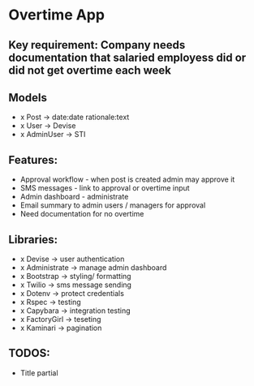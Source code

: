 # Overtime App

## Key requirement: Company needs documentation that salaried employess did or did not get overtime each week


## Models
  - x Post -> date:date rationale:text
  - x User -> Devise
  - x AdminUser -> STI

## Features:
  - Approval workflow - when post is created admin may approve it
  - SMS messages - link to approval or overtime input
  - Admin dashboard - administrate
  - Email summary to admin users / managers for approval
  - Need documentation for no overtime

## Libraries:
  - x Devise -> user authentication
  - x Administrate -> manage admin dashboard
  - x Bootstrap -> styling/ formatting
  - x Twilio -> sms message sending
  - x Dotenv -> protect credentials
  - x Rspec -> testing
  - x Capybara -> integration testing
  - x FactoryGirl -> teseting
  - x Kaminari -> pagination

## TODOS:
  - Title partial
